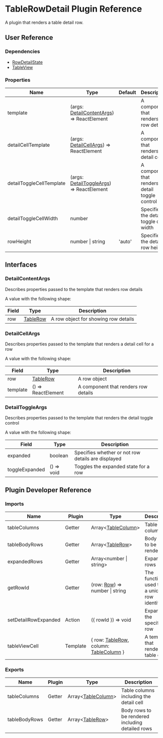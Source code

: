 # TableRowDetail Plugin Reference

A plugin that renders a table detail row.

## User Reference

### Dependencies

- [RowDetailState](row-detail-state.md)
- [TableView](table-view.md)

### Properties

Name | Type | Default | Description
-----|------|---------|------------
template | (args: [DetailContentArgs](#detail-content-args)) => ReactElement | | A component that renders row details
detailCellTemplate | (args: [DetailCellArgs](#detail-cell-args)) => ReactElement | | A component that renders a detail cell
detailToggleCellTemplate | (args: [DetailToggleArgs](#detail-toggle-args)) => ReactElement | | A component that renders the detail toggle control
detailToggleCellWidth | number | | Specifies the detail toggle cell width
rowHeight | number &#124; string | 'auto' | Specifies the detail row height

## Interfaces

### <a name="detail-content-args"></a>DetailContentArgs

Describes properties passed to the template that renders row details

A value with the following shape:

Field | Type | Description
------|------|------------
row | [TableRow](table-view.md#table-row) | A row object for showing row details

### <a name="detail-cell-args"></a>DetailCellArgs

Describes properties passed to the template that renders a detail cell for a row

A value with the following shape:

Field | Type | Description
------|------|------------
row | [TableRow](table-view.md#table-row) | A row object
template | () => ReactElement | A component that renders row details

### <a name="detail-toggle-args"></a>DetailToggleArgs

Describes properties passed to the template that renders the detail toggle control

A value with the following shape:

Field | Type | Description
------|------|------------
expanded | boolean | Specifies whether or not row details are displayed
toggleExpanded | () => void | Toggles the expanded state for a row

## Plugin Developer Reference

### Imports

Name | Plugin | Type | Description
-----|--------|------|------------
tableColumns | Getter | Array&lt;[TableColumn](table-view.md#table-column)&gt; | Table columns
tableBodyRows | Getter | Array&lt;[TableRow](table-view.md#table-row)&gt; | Body rows to be rendered
expandedRows | Getter | Array&lt;number &#124; string&gt; | Expanded rows
getRowId | Getter | (row: [Row](grid.md#row)) => number &#124; string | The function used to get a unique row identifier
setDetailRowExpanded | Action | ({ rowId }) => void | Expands the specified row
tableViewCell | Template | { row: [TableRow](table-view.md#table-row), column: [TableColumn](table-view.md#table-column) } | A template that renders a table cell

### Exports

Name | Plugin | Type | Description
-----|--------|------|------------
tableColumns | Getter | Array&lt;[TableColumn](table-view.md#table-column)&gt; | Table columns including the detail cell
tableBodyRows | Getter | Array&lt;[TableRow](table-view.md#table-row)&gt; | Body rows to be rendered including detailed rows

